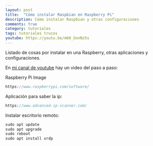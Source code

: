 ```yaml
---
layout: post
title:  "Cómo instalar Raspbian en Raspberry Pi"
description: Cómo instalar Raspbian y otras configuraciones
comments: true
category: tutoriales
tags: tutoriales trucos
youtube: https://youtu.be/m60_OxnNz5s
---
```

Listado de cosas por instalar en una Raspberry, otras aplicaciones y configuraciones.

En <a target="_blank" href="{{ page.youtube }}">mi canal de youtube</a> hay un video del paso a paso:

Raspberry Pi Image
```C#
https://www.raspberrypi.com/software/
```

Aplicación para saber la ip: 
```C#
https://www.advanced-ip-scanner.com/
```

Instalar escritorio remoto: 
```C#
sudo apt update
sudo apt upgrade
sudo reboot
sudo apt install xrdp
```

